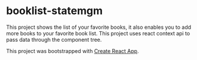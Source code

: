 # booklist-statemgm
This project shows the list of your favorite books, it also enables you to add more books to your favorite book list. This project uses react context api to pass data through the component tree. 

This project was bootstrapped with [Create React App](https://github.com/facebook/create-react-app).

